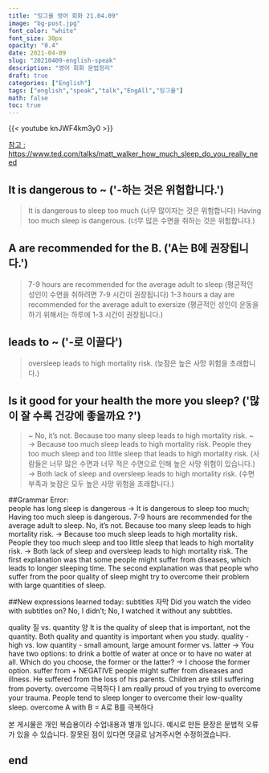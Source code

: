```yaml
---
title: "잉그올 영어 회화 21.04.09"
image: "bg-post.jpg"
font_color: "white"
font_size: 30px
opacity: "0.4"
date: 2021-04-09
slug: "20210409-english-speak"
description: "영어 회화 문법정리"
draft: true
categories: ["English"]
tags: ["english","speak","talk","EngAll","잉그올"]
math: false
toc: true
---
```


{{< youtube knJWF4km3y0 >}} 

<a href="https://www.ted.com/talks/matt_walker_how_much_sleep_do_you_really_need">참고 : https://www.ted.com/talks/matt_walker_how_much_sleep_do_you_really_need</a>


## It is dangerous to ~ ('-하는 것은 위험합니다.') 
> It is dangerous to sleep too much (너무 많이자는 것은 위험합니다)
> Having too much sleep is dangerous. (너무 많은 수면을 취하는 것은 위험합니다.)

## A are recommended for the B. ('A는 B에 권장됩니다.')
> 7-9 hours are recommended for the average adult to sleep (평균적인 성인이 수면을 취하려면 7-9 시간이 권장됩니다)
> 1-3 hours a day are recommended for the average adult to exersize (평균적인 성인이 운동을하기 위해서는 하루에 1-3 시간이 권장됩니다.)

## leads to ~ ('-로 이끌다')
> oversleep leads to high mortality risk. (늦잠은 높은 사망 위험을 초래합니다.)

## Is it good for your health the more you sleep? ('많이 잘 수록 건강에 좋을까요 ?')
> ~ No, it’s not. Because too many sleep leads to high mortality risk. ~
> → Because too much sleep leads to high mortality risk.
> People they too much sleep and too little sleep that leads to high mortality risk. (사람들은 너무 많은 수면과 너무 적은 수면으로 인해 높은 사망 위험이 있습니다.)
> → Both lack of sleep and oversleep leads to high mortality risk. (수면 부족과 늦잠은 모두 높은 사망 위험을 초래합니다.)

##Grammar Error:  
people has long sleep is dangerous  → It is dangerous to sleep too much; Having too much sleep is dangerous.
7-9 hours are recommended for the average adult to sleep. 
No, it’s not. Because too many sleep leads to high mortality risk. 
→ Because too much sleep leads to high mortality risk.
People they too much sleep and too little sleep that leads to high mortality risk.
→ Both lack of sleep and oversleep leads to high mortality risk.
The first explanation was that some people might suffer from diseases, which leads to longer sleeping time. The second explanation was that people who suffer from the poor quality of sleep might try to overcome their problem with large quantities of sleep.

##New expressions learned today: 
subtitles 자막
Did you watch the video with subtitles on?
No, I didn’t; No, I watched it without any subtitles.

quality 질 vs. quantity 양 
It is the quality of sleep that is important, not the quantity.
Both quality and quantity is important when you study.
quality - high vs. low
quantity - small amount, large amount
former vs. latter
→ You have two options: to drink a bottle of water at once or to have no water at all. Which do you choose, the former or the latter?
→ I choose the former option.
suffer from + NEGATIVE
people might suffer from diseases and illness.
He suffered from the loss of his parents.
Children are still suffering from poverty.
overcome 극복하다
I am really proud of you trying to overcome your trauma.
People tend to sleep longer to overcome their low-quality sleep.
overcome A with B = A로 B를 극복하다



본 게시물은 개인 복습용이라 수업내용과 별개 입니다.
예시로 만든 문장은 문법적 오류가 있을 수 있습니다. 
잘못된 점이 있다면 댓글로 남겨주시면 수정하겠습니다. 


## end